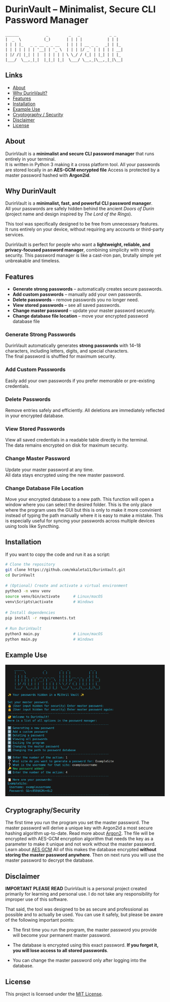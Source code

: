 
# DurinVault – Minimalist, Secure CLI Password Manager
    ______            _         _   _             _ _   
    |  _  \          (_)       | | | |           | | |  
    | | | |_   _ _ __ _ _ __   | | | | __ _ _   _| | |_ 
    | | | | | | | '__| | '_ \  | | | |/ _` | | | | | __|
    | |/ /| |_| | |  | | | | | \ \_/ / (_| | |_| | | |_ 
    |___/  \__,_|_|  |_|_| |_|  \___/ \__,_|\__,_|_|\__|


## Links
* [About](#about)  
* [Why DurinVault?](#why-durinvault)  
* [Features](#features)  
* [Installation](#installation)  
* [Example Use](#example-use-cli-screenshots)  
* [Cryptography / Security](#cryptography--security)  
* [Disclaimer](#disclaimer)  
* [License](#license)

## About
DurinVault is a **minimalist and secure CLI password manager** that runs entirely in your terminal.  
It is written in Python 3 making it a cross platform tool.
All your passwords are stored locally in an **AES-GCM encrypted file**
Access is protected by a master password hashed with **Argon2id**.


## Why DurinVault
DurinVault is a **minimalist, fast, and powerful CLI password manager**.  
All your passwords are safely hidden behind the ancient *Doors of Durin* (project name and design inspired by *The Lord of the Rings*).

This tool was specifically designed to be free from unnecessary features.  
It runs entirely on your device, without requiring any accounts or third-party services.  

DurinVault is perfect for people who want a **lightweight, reliable, and privacy-focused password manager**, combining simplicity with strong security.
This password manager is like a cast-iron pan, brutally simple yet unbreakable and timeless.

## Features
* **Generate strong passwords** – automatically creates secure passwords.
* **Add custom passwords** – manually add your own passwords.
* **Delete passwords** – remove passwords you no longer need.
* **View stored passwords** – see all saved passwords.
* **Change master password** – update your master password securely.
* **Change database file location** – move your encrypted password database file 

### Generate Strong Passwords
DurinVault automatically generates **strong passwords** with 14–18 characters, including letters, digits, and special characters.  
The final password is shuffled for maximum security.

### Add Custom Passwords
Easily add your own passwords if you prefer memorable or pre-existing credentials.

### Delete Passwords
Remove entries safely and efficiently. All deletions are immediately reflected in your encrypted database.

### View Stored Passwords
View all saved credentials in a readable table directly in the terminal.  
The data remains encrypted on disk for maximum security.

### Change Master Password
Update your master password at any time.  
All data stays encrypted using the new master password.

### Change Database File Location
Move your encrypted database to a new path.
This function will open a window where you can select the desired folder. 
This is the only place where the program uses the GUI but this is only to make it more convinient instead of typing the path manually where it is easy to make a mistake.
This is especially useful for syncing your passwords across multiple devices using tools like Syncthing.


## Installation
If you want to copy the code and run it as a script:

```bash
# Clone the repository
git clone https://github.com/mkaleta11/DurinVault.git
cd DurinVault

# (Optional) Create and activate a virtual environment
python3 -m venv venv
source venv/bin/activate      # Linux/macOS
venv\Scripts\activate         # Windows

# Install dependencies
pip install -r requirements.txt

# Run DurinVault
python3 main.py               # Linux/macOS
python main.py                # Windows
```

## Example Use

![CLI Screenshot](example_use.png)

## Cryptography/Security
The first time you run the program you set the master password. The master password will derive a unique key with Argon2id a most secure hashing algorithm up-to-date.
Read more about [Argon2](https://en.wikipedia.org/wiki/Argon2). 
The file will be encrypted with AES-GCM encryption algorithm that needs the key as a parameter to make it unique and not work without the master password.
Learn about [AES GCM](https://www.youtube.com/watch?v=-fpVv_T4xwA)
All of this makes the database encrypted **without storing the master password anywhere**.
Then on next runs you will use the master password to decrypt the database.

## Disclaimer
**IMPORTANT PLEASE READ**
DurinVault is a personal project created primarily for learning and personal use.
I do not take any responsibility for improper use of this software.

That said, the tool was designed to be as secure and professional as possible and to actually be used.
You can use it safely, but please be aware of the following important points:

* The first time you run the program, the master password you provide will become your permanent master password.

* The database is encrypted using this exact password. **If you forget it, you will lose access to all stored passwords**.

* You can change the master password only after logging into the database.

## License
This project is licensed under the [MIT License](LICENSE).